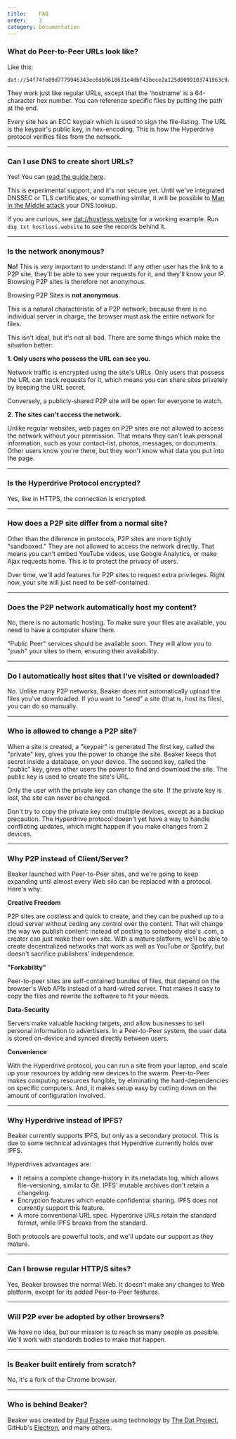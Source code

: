 ```yaml
---
title:    FAQ
order:    3
category: Documentation
---
```


### What do Peer-to-Peer URLs look like?

Like this:

```
dat://54f74fe89d7779946343ec6db9618631e4dbf43bece2a125d0099103741963c9/
```

They work just like regular URLs, except that the 'hostname' is a 64-character hex number.
You can reference specific files by putting the path at the end.

<div class="technical-explanation" data-title="Tech In-depth">
  <div class="icon"><span class="fa fa-info-circle"></span></div>
  <div class="body">
    <p>
      Every site has an ECC keypair which is used to sign the file-listing.
      The URL is the keypair's public key, in hex-encoding.
      This is how the Hyperdrive protocol verifies files from the network.
    </p>
  </div>
</div>

---

### Can I use DNS to create short URLs?

Yes!
You can [read the guide here](/docs/devtools/dns.html). 

This is experimental support, and it's not secure yet.
Until we've integrated DNSSEC or TLS certificates, or something similar, it will be possible to [Man in the Middle attack](https://en.wikipedia.org/wiki/Man-in-the-middle_attack) your DNS lookup.

If you are curious, see <a href="dat://hostless.website">dat://hostless.website</a> for a working example.
Run `dig txt hostless.website` to see the records behind it.

---

### Is the network anonymous?

**No!**
This is very important to understand:
If any other user has the link to a P2P site, they'll be able to see your requests for it, and they'll know your IP.
Browsing P2P sites is therefore not anonymous.

<div class="technical-explanation single-line" data-title="Beware!">
  <div class="icon"><span class="fa fa-exclamation-triangle"></span></div>
  <div class="body">
    <p>Browsing P2P Sites is <strong>not anonymous</strong>.</p>
  </div>
</div>

This is a natural characteristic of a P2P network; because there is no individual server in charge, the browser must ask the entire network for files.

This isn't ideal, but it's not all bad. There are some things which make the situation better:

**1. Only users who possess the URL can see you.**

Network traffic is encrypted using the site's URLs.
Only users that possess the URL can track requests for it, which means you can share sites privately by keeping the URL secret.

Conversely, a publicly-shared P2P site will be open for everyone to watch.

**2. The sites can't access the network.**

Unlike regular websites, web pages on P2P sites are not allowed to access the network without your permission.
That means they can't leak personal information, such as your contact-list, photos, messages, or documents.
Other users know you're there, but they won't know what data you put into the page.

---

### Is the Hyperdrive Protocol encrypted?

Yes, like in HTTPS, the connection is encrypted.

---

### How does a P2P site differ from a normal site?

Other than the diference in protocols, P2P sites are more tightly "sandboxed."
They are not allowed to access the network directly.
That means you can't embed YouTube videos, use Google Analytics, or make Ajax requests home.
This is to protect the privacy of users.

Over time, we'll add features for P2P sites to request extra privileges.
Right now, your site will just need to be self-contained.

---

### Does the P2P network automatically host my content?

No, there is no automatic hosting.
To make sure your files are available, you need to have a computer share them.

"Public Peer" services should be available soon.
They will allow you to "push" your sites to them, ensuring their availability.

---

### Do I automatically host sites that I've visited or downloaded?

No.
Unlike many P2P networks, Beaker does not automatically upload the files you've downloaded.
If you want to "seed" a site (that is, host its files), you can do so manually.

---

### Who is allowed to change a P2P site?

When a site is created, a "keypair" is generated
The first key, called the "private" key, gives you the power to change the site.
Beaker keeps that secret inside a database, on your device.
The second key, called the "public" key, gives other users the power to find and download the site.
The public key is used to create the site's URL.

Only the user with the private key can change the site.
If the private key is lost, the site can never be changed.

<div class="technical-explanation" data-title="Beware!">
  <div class="icon"><span class="fa fa-exclamation-triangle"></span></div>
  <div class="body">
    <p>Don't try to copy the private key onto multiple devices, except as a backup precaution.
    The Hyperdrive protocol doesn't yet have a way to handle conflicting updates, which might happen if you make changes from 2 devices.</p>
  </div>
</div>

---

### Why P2P instead of Client/Server?

Beaker launched with Peer-to-Peer sites, and we're going to keep expanding until almost every Web silo can be replaced with a protocol.
Here's why:

**Creative Freedom**

P2P sites are costless and quick to create, and they can be pushed up to a cloud server without ceding any control over the content. 
That will change the way we publish content: instead of posting to somebody else's .com, a creator can just make their own site.
With a mature platform, we'll be able to create decentralized networks that work as well as YouTube or Spotify, but doesn't sacrifice publishers' independence.

**"Forkability"** 

Peer-to-peer sites are self-contained bundles of files, that depend on the browser's Web APIs instead of a hard-wired server.
That makes it easy to copy the files and rewrite the software to fit your needs.

**Data-Security**

Servers make valuable hacking targets, and allow businesses to sell personal information to advertisers.
In a Peer-to-Peer system, the user data is stored on-device and synced directly between users.

**Convenience**

With the Hyperdrive protocol, you can run a site from your laptop, and scale up your resources by adding new devices to the swarm.
Peer-to-Peer makes computing resources fungible, by eliminating the hard-dependencies on specific computers.
And, it makes setup easy by cutting down on the amount of configuration involved.

---

### Why Hyperdrive instead of IPFS?

Beaker currently supports IPFS, but only as a secondary protocol.
This is due to some technical advantages that Hyperdrive currently holds over IPFS.

Hyperdrives advantages are:

 - It retains a complete change-history in its metadata log, which allows file-versioning, similar to Git. IPFS' mutable archives don't retain a changelog.
 - Encryption features which enable confidential sharing. IPFS does not currently support this feature.
 - A more conventional URL spec. Hyperdrive URLs retain the standard format, while IPFS breaks from the standard.

Both protocols are powerful tools, and we'll update our support as they mature.

---

### Can I browse regular HTTP/S sites?

Yes, Beaker browses the normal Web.
It doesn't make any changes to Web platform, except for its added Peer-to-Peer features.

---

### Will P2P ever be adopted by other browsers?

We have no idea, but our mission is to reach as many people as possible.
We'll work with standards bodies to make that happen.

---

### Is Beaker built entirely from scratch?

No, it's a fork of the Chrome browser.

---

### Who is behind Beaker?

Beaker was created by [Paul Frazee](https://twitter.com/pfrazee) using technology by [The Dat Project](http://dat-data.com), GitHub's [Electron](http://electron.atom.io/), and many others.